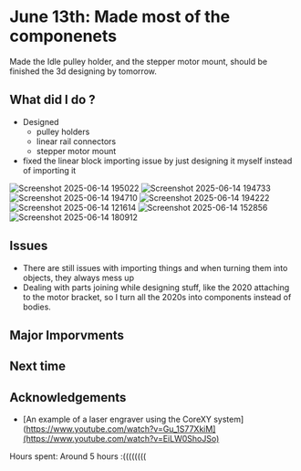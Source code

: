# June 13th: Made most of the componenets 

Made the Idle pulley holder, and the stepper motor mount, should be finished the 3d designing by tomorrow.

## What did I do ?
- Designed
    - pulley holders
    - linear rail connectors
    - stepper motor mount
- fixed the linear block importing issue by just designing it myself instead of importing it

  
![Screenshot 2025-06-14 195022](https://github.com/user-attachments/assets/6b0377ee-d5ca-4f7e-a516-4b0a527e79e2)
![Screenshot 2025-06-14 194733](https://github.com/user-attachments/assets/ae4cf003-ef12-4c70-82fa-164527243262)
![Screenshot 2025-06-14 194710](https://github.com/user-attachments/assets/cfe03429-be97-4191-9fe9-bf0895bc4865)
![Screenshot 2025-06-14 194222](https://github.com/user-attachments/assets/b5cfd049-517d-4f43-9e64-563c1bac2b0a)
![Screenshot 2025-06-14 121614](https://github.com/user-attachments/assets/cf5983fd-2c05-42e9-9a10-95818c973a62)
![Screenshot 2025-06-14 152856](https://github.com/user-attachments/assets/e74a7eb8-47b0-4877-ad96-39432050f63b)
![Screenshot 2025-06-14 180912](https://github.com/user-attachments/assets/8e39edbc-d92c-4657-8bcf-b4b1c48de3e0)



## Issues 
- There are still issues with importing things and when turning them into objects, they always mess up
- Dealing with parts joining while designing stuff,  like the 2020 attaching to the motor bracket, so I turn all the 2020s into components instead of bodies.
  
## Major Imporvments 


## Next time

## Acknowledgements

 - [An example of a laser engraver using the CoreXY system](https://www.youtube.com/watch?v=Gu_1S77XkiM](https://www.youtube.com/watch?v=EiLW0ShoJSo)

Hours spent: Around 5 hours :((((((((

